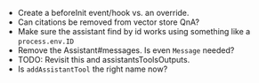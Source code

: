 * Create a beforeInit event/hook vs. an override.
* Can citations be removed from vector store QnA?
* Make sure the assistant find by id works using something like a `process.env.ID`
* Remove the Assistant#messages. Is even `Message` needed?
* TODO: Revisit this and assistantsToolsOutputs.
* Is `addAssistantTool` the right name now?
